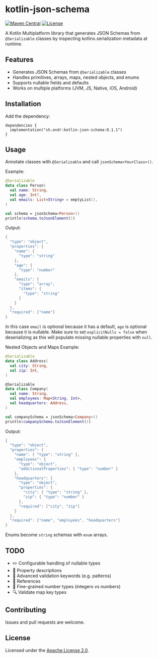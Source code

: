 # kotlin-json-schema

[![Maven Central](https://img.shields.io/maven-central/v/sh.ondr/kotlin-json-schema.svg?color=blue)](https://search.maven.org/artifact/sh.ondr/kotlin-json-schema)
[![License](https://img.shields.io/badge/License-Apache_2.0-blue.svg)](https://www.apache.org/licenses/LICENSE-2.0)

A Kotlin Multiplatform library that generates JSON Schemas from <code>@Serializable</code> classes by inspecting kotlinx.serialization metadata at runtime.


## Features
- Generates JSON Schemas from <code>@Serializable</code> classes
- Handles primitives, arrays, maps, nested objects, and enums
- Supports nullable fields and defaults
- Works on multiple platforms (JVM, JS, Native, iOS, Android)


## Installation
Add the dependency:
```
dependencies {
  implementation("sh.ondr:kotlin-json-schema:0.1.1")
}
```


## Usage
Annotate classes with <code>@Serializable</code> and call <code>jsonSchema&lt;YourClass&gt;()</code>.

Example:
```kotlin
@Serializable
data class Person(
  val name: String,
  val age: Int?,
  val emails: List<String> = emptyList(),
)

val schema = jsonSchema<Person>()
println(schema.toJsonElement())
```

Output:

```kotlin
{
  "type": "object",
  "properties": {
    "name": {
      "type": "string"
    },
    "age": {
      "type": "number"
    },
    "emails": {
      "type": "array",
      "items": {
        "type": "string"
      }
    }
  },
  "required": ["name"]
}
```


In this case `email` is optional because it has a default, `age` is optional because it is nullable. Make sure to set `explicitNulls = false` when deserializing as this will populate missing nullable properties with `null`.


Nested Objects and Maps Example:

```kotlin
@Serializable
data class Address(
  val city: String,
  val zip: Int,
)

@Serializable
data class Company(
  val name: String,
  val employees: Map<String, Int>,
  val headquarters: Address,
)

val companySchema = jsonSchema<Company>()
println(companySchema.toJsonElement())
```

Output:

```kotlin
{
  "type": "object",
  "properties": {
    "name": { "type": "string" },
    "employees": {
      "type": "object",
      "additionalProperties": { "type": "number" }
    },
    "headquarters": {
      "type": "object",
      "properties": {
        "city": { "type": "string" },
        "zip": { "type": "number" }
      },
      "required": ["city", "zip"]
    }
  },
  "required": ["name", "employees", "headquarters"]
}
```


Enums become <code>string</code> schemas with <code>enum</code> arrays.


## TODO
- ✏️ Configurable handling of nullable types
- 📝 Property descriptions
- 🔧 Advanced validation keywords (e.g. patterns)
- 🔗 References
- 🔢 Fine-grained number types (integers vs numbers)
- 🔍 Validate map key types


## Contributing
Issues and pull requests are welcome.

## License
Licensed under the [Apache License 2.0](./LICENSE).
